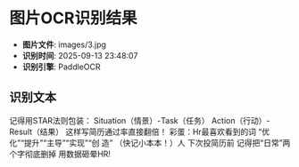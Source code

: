# 图片OCR识别结果

- **图片文件**: images/3.jpg
- **识别时间**: 2025-09-13 23:48:07
- **识别引擎**: PaddleOCR

## 识别文本

记得用STAR法则包装：
Situation（情景）-Task（任务）
Action（行动）-Result（结果）
这样写简历通过率直接翻倍！
彩蛋：Hr最喜欢看到的词
“优化”“提升”“主导”“实现”“创
造”
（快记小本本！）人
下次投简历前
记得把“日常”两个字彻底删掉
用数据砸晕HR!
